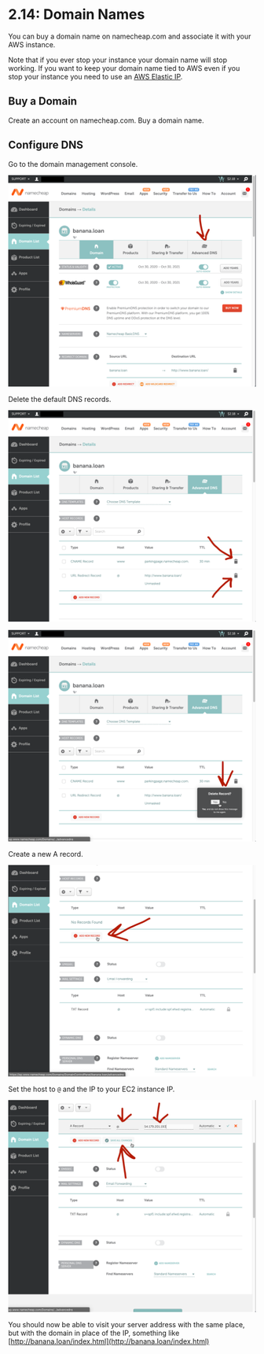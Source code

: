 # 2.14: Domain Names

You can buy a domain name on namecheap.com and associate it with your AWS instance.

Note that if you ever stop your instance your domain name will stop working. If you want to keep your domain name tied to AWS even if you stop your instance you need to use an [AWS Elastic IP](https://docs.aws.amazon.com/AWSEC2/latest/UserGuide/elastic-ip-addresses-eip.html).

## Buy a Domain

Create an account on namecheap.com. Buy a domain name.

## Configure DNS

Go to the domain management console.

![](../.gitbook/assets/screen-shot-2020-10-30-at-10.28.25-pm.png)

Delete the default DNS records.

![](../.gitbook/assets/screen-shot-2020-10-30-at-10.30.42-pm.png)

![](../.gitbook/assets/screen-shot-2020-10-30-at-10.30.50-pm.png)

Create a new A record.

![](../.gitbook/assets/screen-shot-2020-10-30-at-10.31.17-pm.png)

Set the host to `@` and the IP to your EC2 instance IP.

![](../.gitbook/assets/screen-shot-2020-10-30-at-10.31.59-pm.png)

You should now be able to visit your server address with the same place, but with the domain in place of the IP, something like [http://banana.loan/index.html](http://banana.loan/index.html)


